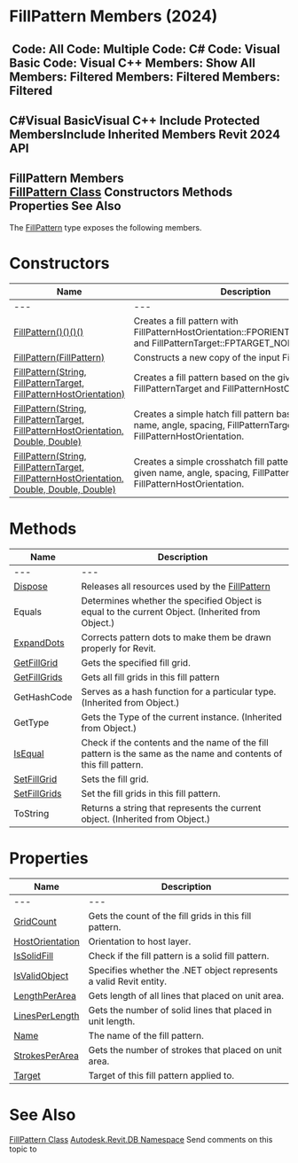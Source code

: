 # FillPattern Members (2024)

﻿
 Code: All Code: Multiple Code: C# Code: Visual Basic Code: Visual C++  Members: Show All Members: Filtered Members: Filtered Members: Filtered   
---  
C#Visual BasicVisual C++
Include Protected MembersInclude Inherited Members
Revit 2024 API  
---  
FillPattern Members  
[FillPattern Class](cc546ee9-ba80-c13d-4b74-8c0e2517bc28.md "FillPattern Class") Constructors Methods Properties See Also  
---  
The [FillPattern](cc546ee9-ba80-c13d-4b74-8c0e2517bc28.md "FillPattern Class") type exposes the following members.
# Constructors
| Name | Description |
| --- | --- |
| --- | --- | --- |
| [FillPattern()()()()](ec498d1c-9e3e-5047-783a-eed9a0544114.md "FillPattern Constructor") | Creates a fill pattern with FillPatternHostOrientation::FPORIENTATION_TO_VIEW and FillPatternTarget::FPTARGET_NONE. |
| [FillPattern(FillPattern)](eb7e1a07-a963-9e4e-8c12-e09f5cfeec10.md "FillPattern Constructor \(FillPattern\)") | Constructs a new copy of the input FillPattern object. |
| [FillPattern(String, FillPatternTarget, FillPatternHostOrientation)](0b76f862-e80a-391a-fb4b-b71ae42c7d21.md "FillPattern Constructor \(String, FillPatternTarget, FillPatternHostOrientation\)") | Creates a fill pattern based on the given name, FillPatternTarget and FillPatternHostOrientation. |
| [FillPattern(String, FillPatternTarget, FillPatternHostOrientation, Double, Double)](e8f8a300-7e69-9e4f-00bf-ff9766a6b795.md "FillPattern Constructor \(String, FillPatternTarget, FillPatternHostOrientation, Double, Double\)") | Creates a simple hatch fill pattern based on the given name, angle, spacing, FillPatternTarget and FillPatternHostOrientation. |
| [FillPattern(String, FillPatternTarget, FillPatternHostOrientation, Double, Double, Double)](6e3e1d3b-454f-510b-6651-0ea4885e3c4e.md "FillPattern Constructor \(String, FillPatternTarget, FillPatternHostOrientation, Double, Double, Double\)") | Creates a simple crosshatch fill pattern based on the given name, angle, spacing, FillPatternTarget and FillPatternHostOrientation. |

# Methods
| Name | Description |
| --- | --- |
| --- | --- | --- |
| [Dispose](e8ddacd6-aa4c-3784-d61e-8fff7dbfea0f.md "Dispose Method") | Releases all resources used by the [FillPattern](cc546ee9-ba80-c13d-4b74-8c0e2517bc28.md "FillPattern Class") |
| Equals | Determines whether the specified Object is equal to the current Object. (Inherited from Object.) |
| [ExpandDots](e64c2ae9-9c7d-412b-e4b1-3f3c084cf800.md "ExpandDots Method") | Corrects pattern dots to make them be drawn properly for Revit. |
| [GetFillGrid](71be2141-457a-b6ce-9c67-ce7b21097316.md "GetFillGrid Method") | Gets the specified fill grid. |
| [GetFillGrids](d05f4cd1-d5df-093d-693e-545b4250ee29.md "GetFillGrids Method") | Gets all fill grids in this fill pattern |
| GetHashCode | Serves as a hash function for a particular type.  (Inherited from Object.) |
| GetType | Gets the Type of the current instance. (Inherited from Object.) |
| [IsEqual](6664e193-7745-d06c-1183-37a07824f083.md "IsEqual Method") | Check if the contents and the name of the fill pattern is the same as the name and contents of this fill pattern. |
| [SetFillGrid](1f12079c-df50-838e-9693-5a1caf23de29.md "SetFillGrid Method") | Sets the fill grid. |
| [SetFillGrids](843826d6-9ba4-90e2-1ca7-e1db865a2935.md "SetFillGrids Method") | Set the fill grids in this fill pattern. |
| ToString | Returns a string that represents the current object. (Inherited from Object.) |

# Properties
| Name | Description |
| --- | --- |
| --- | --- | --- |
| [GridCount](7348c6d0-75cb-d635-5b21-c8a7110c2988.md "GridCount Property") | Gets the count of the fill grids in this fill pattern. |
| [HostOrientation](fa674429-b175-bfa5-8d63-45d8b3179983.md "HostOrientation Property") | Orientation to host layer. |
| [IsSolidFill](91cf0879-d401-4f6b-c26b-6b3ece4200db.md "IsSolidFill Property") | Check if the fill pattern is a solid fill pattern. |
| [IsValidObject](1810b45b-9f4a-e9c1-cde4-c1a70f03c1c2.md "IsValidObject Property") | Specifies whether the .NET object represents a valid Revit entity. |
| [LengthPerArea](12dfd512-72de-a97c-ed3d-78eb1515fc63.md "LengthPerArea Property") | Gets length of all lines that placed on unit area. |
| [LinesPerLength](9d1802db-68b1-6d95-b06c-57792c1aad6f.md "LinesPerLength Property") | Gets the number of solid lines that placed in unit length. |
| [Name](b213b64f-ec78-9d70-4650-de5bb265c4ac.md "Name Property") | The name of the fill pattern. |
| [StrokesPerArea](610876a6-2542-acde-7cfc-8f50e231c213.md "StrokesPerArea Property") | Gets the number of strokes that placed on unit area. |
| [Target](6806fd05-a364-5cd1-a545-7891a4f71b86.md "Target Property") | Target of this fill pattern applied to. |

# See Also
[FillPattern Class](cc546ee9-ba80-c13d-4b74-8c0e2517bc28.md "FillPattern Class")
[Autodesk.Revit.DB Namespace](87546ba7-461b-c646-cbb1-2cb8f5bff8b2.md "Autodesk.Revit.DB Namespace")
Send comments on this topic to 